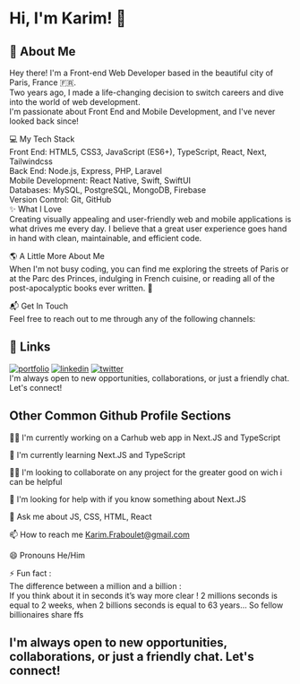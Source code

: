 
# Hi, I'm Karim! 👋


## 🚀 About Me<br>
Hey there! I'm a Front-end Web Developer based in the beautiful city of Paris, France :fr:.<br> Two years ago, I made a life-changing decision to switch careers and dive into the world of web development.<br> I'm passionate about Front End and Mobile Development, and I've never looked back since!

:computer: My Tech Stack<br>
Front End: HTML5, CSS3, JavaScript (ES6+), TypeScript, React, Next, Tailwindcss<br>
Back End: Node.js, Express, PHP, Laravel<br>
Mobile Development: React Native, Swift, SwiftUI<br>
Databases: MySQL, PostgreSQL, MongoDB, Firebase<br>
Version Control: Git, GitHub<br>
:sparkles: What I Love<br>
Creating visually appealing and user-friendly web and mobile applications is what drives me every day. I believe that a great user experience goes hand in hand with clean, maintainable, and efficient code.

:earth_americas: A Little More About Me<br>
When I'm not busy coding, you can find me exploring the streets of Paris or at the Parc des Princes, indulging in French cuisine, or reading all of the post-apocalyptic books ever written. 🧟

:mailbox_with_mail: Get In Touch<br>
Feel free to reach out to me through any of the following channels:



## 🔗 Links
[![portfolio](https://img.shields.io/badge/my_portfolio-000?style=for-the-badge&logo=ko-fi&logoColor=white)](https://karimfraboulet.com/)
[![linkedin](https://img.shields.io/badge/linkedin-0A66C2?style=for-the-badge&logo=linkedin&logoColor=white)](https://www.linkedin.com/in/karim-fraboulet-58658877/)
[![twitter](https://img.shields.io/badge/twitter-1DA1F2?style=for-the-badge&logo=twitter&logoColor=white)](https://twitter.com/)<br>
I'm always open to new opportunities, collaborations, or just a friendly chat. Let's connect!

## Other Common Github Profile Sections<br>
👩‍💻 I'm currently working on a Carhub web app in Next.JS and TypeScript<br>

🧠 I'm currently learning Next.JS and TypeScript<br>

👯‍♀️ I'm looking to collaborate on any project for the greater good on wich i can be helpful<br>

🤔 I'm looking for help with if you know something about Next.JS<br>

💬 Ask me about JS, CSS, HTML, React<br>

📫 How to reach me Karim.Fraboulet@gmail.com<br>

😄 Pronouns He/Him<br>

⚡️ Fun fact : <br>
The difference between a million and a billion :<br>
If you think about it in seconds it’s way more clear ! 2 millions seconds is equal to 2 weeks, when 2 billions seconds is equal to 63 years…
So fellow billionaires share ffs<br>


<h2>I'm always open to new opportunities, collaborations, or just a friendly chat. Let's connect!<h2>



